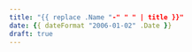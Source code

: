 ```yaml
---
title: "{{ replace .Name "-" " " | title }}"
date: {{ dateFormat "2006-01-02" .Date }}
draft: true
---
```

